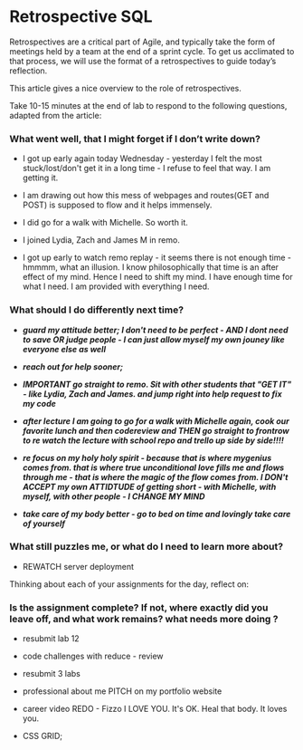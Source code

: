 # Retrospective SQL
Retrospectives are a critical part of Agile, and typically take the form of meetings held by a team at the end of a sprint cycle. To get us acclimated to that process, we will use the format of a retrospectives to guide today’s reflection.

This article gives a nice overview to the role of retrospectives.

Take 10-15 minutes at the end of lab to respond to the following questions, adapted from the article:

### What went well, that I might forget if I don’t write down?

  - I got up early again today Wednesday - yesterday I felt the most stuck/lost/don't get it in a long time - I refuse to feel that way. I am getting it.

  - I am drawing out how this mess of webpages and routes(GET and POST) is supposed to flow and it helps immensely.

  - I did go for a walk with Michelle. So worth it.

  - I joined Lydia, Zach and James M in remo. 

  - I got up early to watch remo replay - it seems there is not enough time - hmmmm, what an illusion. I know philosophically that time is an after effect of my mind. Hence I need to shift my mind. I have enough time for what I need. I am provided with everything I need.

### What should I do differently next time?


  - ***guard my attitude better; I don't need to be perfect - AND I dont need to save OR judge people - I can just allow myself my own jouney like everyone else as well***

  - ***reach out for help sooner;***







  - ***IMPORTANT go straight to remo. Sit with other students that "GET IT" - like Lydia, Zach and James. and jump right into help request to fix my code***

  - ***after lecture I am going to go for a walk with Michelle again, cook our favorite lunch and then codereview and THEN go straight to frontrow to re watch the lecture with school repo and trello up side by side!!!!***


  - ***re focus on my holy holy spirit - because that is where mygenius comes from. that is where true unconditional love fills me and flows through me - that is where the magic of the flow comes from. I DON't ACCEPT my own ATTIDTUDE of getting short - with Michelle, with myself, with other people - I CHANGE MY MIND***

  - ***take care of my body better - go to bed on time and lovingly take care of yourself***

### What still puzzles me, or what do I need to learn more about?

- REWATCH server deployment

Thinking about each of your assignments for the day, reflect on:
### Is the assignment complete? If not, where exactly did you leave off, and what work remains? what needs more doing ?

  + resubmit lab 12



  + code challenges with reduce - review

  + resubmit 3 labs


  + professional about me PITCH on my portfolio website

  + career video REDO - Fizzo I LOVE YOU. It's OK. Heal that body. It loves you.

  + CSS GRID;
